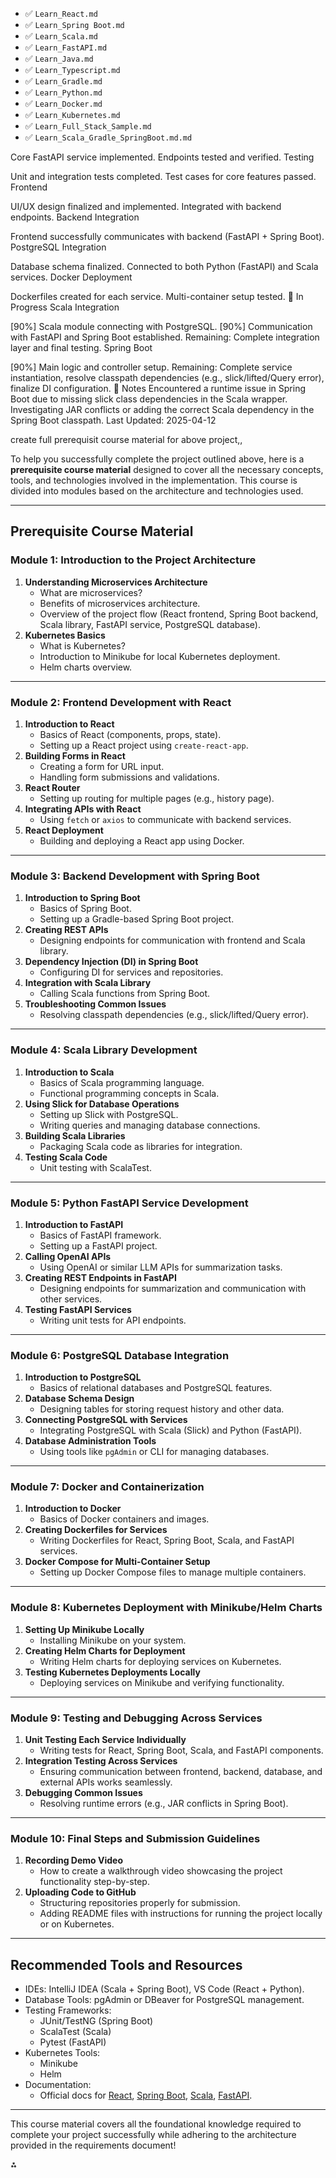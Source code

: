 
- ✅ `Learn_React.md`
- ✅ `Learn_Spring Boot.md`
- ✅ `Learn_Scala.md`
- ✅ `Learn_FastAPI.md`
- ✅ `Learn_Java.md`
- ✅ `Learn_Typescript.md`
- ✅ `Learn_Gradle.md`
- ✅ `Learn_Python.md`
- ✅ `Learn_Docker.md`
- ✅ `Learn_Kubernetes.md`
- ✅ `Learn_Full_Stack_Sample.md`
- ✅ `Learn_Scala_Gradle_SpringBoot.md.md`

Core FastAPI service implemented.
Endpoints tested and verified.
Testing

Unit and integration tests completed.
Test cases for core features passed.
Frontend

UI/UX design finalized and implemented.
Integrated with backend endpoints.
Backend Integration

Frontend successfully communicates with backend (FastAPI + Spring Boot).
PostgreSQL Integration

Database schema finalized.
Connected to both Python (FastAPI) and Scala services.
Docker Deployment

Dockerfiles created for each service.
Multi-container setup tested.
🚧 In Progress
Scala Integration

[90%] Scala module connecting with PostgreSQL.
[90%] Communication with FastAPI and Spring Boot established.
Remaining: Complete integration layer and final testing.
Spring Boot

[90%] Main logic and controller setup.
Remaining: Complete service instantiation, resolve classpath dependencies (e.g., slick/lifted/Query error), finalize DI configuration.
📝 Notes
Encountered a runtime issue in Spring Boot due to missing slick class dependencies in the Scala wrapper.
Investigating JAR conflicts or adding the correct Scala dependency in the Spring Boot classpath.
Last Updated: 2025-04-12

create full prerequisit course material for above project,,

To help you successfully complete the project outlined above, here is a **prerequisite course material** designed to cover all the necessary concepts, tools, and technologies involved in the implementation. This course is divided into modules based on the architecture and technologies used.

---

## **Prerequisite Course Material**

### **Module 1: Introduction to the Project Architecture**

1. **Understanding Microservices Architecture**
    - What are microservices?
    - Benefits of microservices architecture.
    - Overview of the project flow (React frontend, Spring Boot backend, Scala library, FastAPI service, PostgreSQL database).
2. **Kubernetes Basics**
    - What is Kubernetes?
    - Introduction to Minikube for local Kubernetes deployment.
    - Helm charts overview.

---

### **Module 2: Frontend Development with React**

1. **Introduction to React**
    - Basics of React (components, props, state).
    - Setting up a React project using `create-react-app`.
2. **Building Forms in React**
    - Creating a form for URL input.
    - Handling form submissions and validations.
3. **React Router**
    - Setting up routing for multiple pages (e.g., history page).
4. **Integrating APIs with React**
    - Using `fetch` or `axios` to communicate with backend services.
5. **React Deployment**
    - Building and deploying a React app using Docker.

---

### **Module 3: Backend Development with Spring Boot**

1. **Introduction to Spring Boot**
    - Basics of Spring Boot.
    - Setting up a Gradle-based Spring Boot project.
2. **Creating REST APIs**
    - Designing endpoints for communication with frontend and Scala library.
3. **Dependency Injection (DI) in Spring Boot**
    - Configuring DI for services and repositories.
4. **Integration with Scala Library**
    - Calling Scala functions from Spring Boot.
5. **Troubleshooting Common Issues**
    - Resolving classpath dependencies (e.g., slick/lifted/Query error).

---

### **Module 4: Scala Library Development**

1. **Introduction to Scala**
    - Basics of Scala programming language.
    - Functional programming concepts in Scala.
2. **Using Slick for Database Operations**
    - Setting up Slick with PostgreSQL.
    - Writing queries and managing database connections.
3. **Building Scala Libraries**
    - Packaging Scala code as libraries for integration.
4. **Testing Scala Code**
    - Unit testing with ScalaTest.

---

### **Module 5: Python FastAPI Service Development**

1. **Introduction to FastAPI**
    - Basics of FastAPI framework.
    - Setting up a FastAPI project.
2. **Calling OpenAI APIs**
    - Using OpenAI or similar LLM APIs for summarization tasks.
3. **Creating REST Endpoints in FastAPI**
    - Designing endpoints for summarization and communication with other services.
4. **Testing FastAPI Services**
    - Writing unit tests for API endpoints.

---

### **Module 6: PostgreSQL Database Integration**

1. **Introduction to PostgreSQL**
    - Basics of relational databases and PostgreSQL features.
2. **Database Schema Design**
    - Designing tables for storing request history and other data.
3. **Connecting PostgreSQL with Services**
    - Integrating PostgreSQL with Scala (Slick) and Python (FastAPI).
4. **Database Administration Tools**
    - Using tools like `pgAdmin` or CLI for managing databases.

---

### **Module 7: Docker and Containerization**

1. **Introduction to Docker**
    - Basics of Docker containers and images.
2. **Creating Dockerfiles for Services**
    - Writing Dockerfiles for React, Spring Boot, Scala, and FastAPI services.
3. **Docker Compose for Multi-Container Setup**
    - Setting up Docker Compose files to manage multiple containers.

---

### **Module 8: Kubernetes Deployment with Minikube/Helm Charts**

1. **Setting Up Minikube Locally**
    - Installing Minikube on your system.
2. **Creating Helm Charts for Deployment**
    - Writing Helm charts for deploying services on Kubernetes.
3. **Testing Kubernetes Deployments Locally**
    - Deploying services on Minikube and verifying functionality.

---

### **Module 9: Testing and Debugging Across Services**

1. **Unit Testing Each Service Individually**
    - Writing tests for React, Spring Boot, Scala, and FastAPI components.
2. **Integration Testing Across Services**
    - Ensuring communication between frontend, backend, database, and external APIs works seamlessly.
3. **Debugging Common Issues**
    - Resolving runtime errors (e.g., JAR conflicts in Spring Boot).

---

### **Module 10: Final Steps and Submission Guidelines**

1. **Recording Demo Video**
    - How to create a walkthrough video showcasing the project functionality step-by-step.
2. **Uploading Code to GitHub**
    - Structuring repositories properly for submission.
    - Adding README files with instructions for running the project locally or on Kubernetes.

---

## Recommended Tools and Resources

- IDEs: IntelliJ IDEA (Scala + Spring Boot), VS Code (React + Python).
- Database Tools: pgAdmin or DBeaver for PostgreSQL management.
- Testing Frameworks:
    - JUnit/TestNG (Spring Boot)
    - ScalaTest (Scala)
    - Pytest (FastAPI)
- Kubernetes Tools:
    - Minikube
    - Helm
- Documentation:
    - Official docs for [React](https://reactjs.org/), [Spring Boot](https://spring.io/projects/spring-boot), [Scala](https://www.scala-lang.org/), [FastAPI](https://fastapi.tiangolo.com/).

---

This course material covers all the foundational knowledge required to complete your project successfully while adhering to the architecture provided in the requirements document!

<div>⁂</div>

[^1]: https://pplx-res.cloudinary.com/image/upload/v1744519956/user_uploads/CfdeaiCtHeESKdZ/Screenshot-2025-04-11-155850.jpg

[^2]: https://pplx-res.cloudinary.com/image/upload/v1744519956/user_uploads/KStEkIKnwJGJCfs/Screenshot-2025-04-11-155830.jpg

[^3]: https://pplx-res.cloudinary.com/image/upload/v1744519956/user_uploads/mZTQwveTrbsBNHG/Screenshot-2025-04-11-155917.jpg


